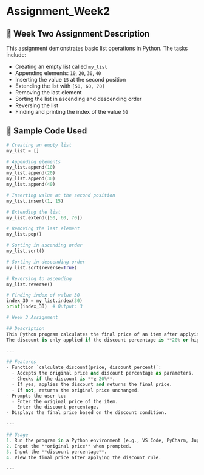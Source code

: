 # Assignment_Week2

## 📘 Week Two Assignment Description

This assignment demonstrates basic list operations in Python. The tasks include:

- Creating an empty list called `my_list`
- Appending elements: `10`, `20`, `30`, `40`
- Inserting the value `15` at the second position
- Extending the list with `[50, 60, 70]`
- Removing the last element
- Sorting the list in ascending and descending order
- Reversing the list
- Finding and printing the index of the value `30`

## 🧠 Sample Code Used

```python
# Creating an empty list
my_list = []

# Appending elements
my_list.append(10)
my_list.append(20)
my_list.append(30)
my_list.append(40)

# Inserting value at the second position
my_list.insert(1, 15)

# Extending the list
my_list.extend([50, 60, 70])

# Removing the last element
my_list.pop()

# Sorting in ascending order
my_list.sort()

# Sorting in descending order
my_list.sort(reverse=True)

# Reversing to ascending
my_list.reverse()

# Finding index of value 30
index_30 = my_list.index(30)
print(index_30)  # Output: 3

# Week 3 Assignment

## Description
This Python program calculates the final price of an item after applying a discount.  
The discount is only applied if the discount percentage is **20% or higher**; otherwise, the original price is returned without any change.

---

## Features
- Function `calculate_discount(price, discount_percent)`:
  - Accepts the original price and discount percentage as parameters.
  - Checks if the discount is **≥ 20%**.
  - If yes, applies the discount and returns the final price.
  - If not, returns the original price unchanged.
- Prompts the user to:
  - Enter the original price of the item.
  - Enter the discount percentage.
- Displays the final price based on the discount condition.

---

## Usage
1. Run the program in a Python environment (e.g., VS Code, PyCharm, Jupyter Notebook, or terminal).
2. Input the **original price** when prompted.
3. Input the **discount percentage**.
4. View the final price after applying the discount rule.

---

